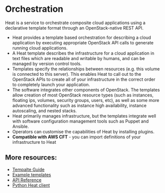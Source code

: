 # Orchestration

Heat is a service to orchestrate composite cloud applications using a declarative template format through an OpenStack-native REST API.

- Heat provides a template based orchestration for describing a cloud application by executing appropriate OpenStack API calls to generate running cloud applications.
- A Heat template describes the infrastructure for a cloud application in text files which are readable and writable by humans, and can be managed by version control tools.
- Templates specify the relationships between resources (e.g. this volume is connected to this server). This enables Heat to call out to the OpenStack APIs to create all of your infrastructure in the correct order to completely launch your application.
- The software integrates other components of OpenStack. The templates allow creation of most OpenStack resource types (such as instances, floating ips, volumes, security groups, users, etc), as well as some more advanced functionality such as instance high availability, instance autoscaling, and nested stacks.
- Heat primarily manages infrastructure, but the templates integrate well with software configuration management tools such as Puppet and Ansible.
- Operators can customise the capabilities of Heat by installing plugins.
- **Compatible with AWS CFT** - you can import definitions of your infrastructure to Heat

## More resources:
- [Tempalte Guide](https://docs.openstack.org/heat/latest/template_guide/index.html)
- [Example templates](https://docs.openstack.org/heat/latest/templates/index.html)
- [API Reference](https://developer.openstack.org/api-ref/orchestration/v1/)
- [Python Heat client](https://docs.openstack.org/python-heatclient/latest/s)